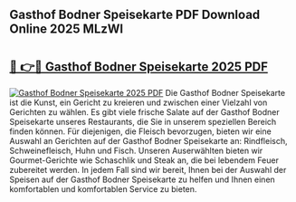 ## Gasthof Bodner Speisekarte PDF Download Online 2025 MLzWl

# <h2><a href="http://gc73pit.nevu.top/?p=Gasthof+Bodner+Speisekarte">🔗 👉🔴 Gasthof Bodner Speisekarte 2025 PDF</a></h2>

[![Gasthof Bodner Speisekarte 2025 PDF](https://i.imgur.com/dBaPXMq.png)](http://gc73pit.nevu.top/?p=Gasthof+Bodner+Speisekarte)
Die Gasthof Bodner Speisekarte ist die Kunst, ein Gericht zu kreieren und zwischen einer Vielzahl von Gerichten zu wählen. Es gibt viele frische Salate auf der Gasthof Bodner Speisekarte unseres Restaurants, die Sie in unserem speziellen Bereich finden können. Für diejenigen, die Fleisch bevorzugen, bieten wir eine Auswahl an Gerichten auf der Gasthof Bodner Speisekarte an: Rindfleisch, Schweinefleisch, Huhn und Fisch. Unseren Auserwählten bieten wir Gourmet-Gerichte wie Schaschlik und Steak an, die bei lebendem Feuer zubereitet werden. In jedem Fall sind wir bereit, Ihnen bei der Auswahl der Speisen auf der Gasthof Bodner Speisekarte zu helfen und Ihnen einen komfortablen und komfortablen Service zu bieten.
